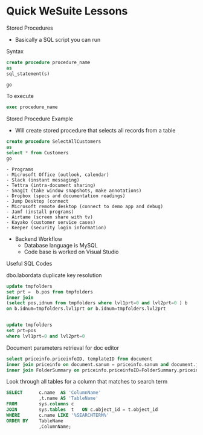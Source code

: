 # Quick WeSuite Lessons

  Stored Procedures

  - Basically a SQL script you can run

  Syntax
  ```sql
  create procedure procedure_name
  as
  sql_statement(s)
  
  go
  ```

  To execute
  ```sql
  exec procedure_name
  ```

  Stored Procedure Example
  - Will create stored procedure that selects all records from a table
  ```sql
  create procedure SelectAllCustomers
  as
  select * from Customers
  go
  ```

    - Programs
    - Microsoft Office (outlook, calendar)
    - Slack (instant messaging)
    - Tettra (intra-document sharing)
    - SnagIt (take window snapshots, make annotations)
    - Dropbox (specs and documentation readings)
    - Jump Desktop (connect
    - Microsoft remote desktop (connect to demo app and debug)
    - Jamf (install programs)
    - Airtame (screen share with tv)
    - Kayako (customer service cases)
    - Keeper (security login information)

  - Backend Workflow
    - Database language is MySQL
    - Code base is worked on Visual Studio

  Useful SQL Codes

  dbo.labordata duplicate key resolution
  ```sql
  update tmpfolders
  set prt =  b.pos from tmpfolders
  inner join
  (select pos,idnum from tmpfolders where lvl1prt=0 and lvl2prt=0 ) b
  on b.idnum=tmpfolders.lvl1prt or b.idnum=tmpfolders.lvl2prt
  
  
  update tmpfolders
  set prt=pos
  where lvl1prt=0 and lvl2prt=0
  ```

  Document parameters retrieval for doc editor
  ``` sql
  select priceinfo.priceinfoID, templateID from document
  inner join priceinfo on document.sanum = priceinfo.sanum and document.jobnum=priceinfo.jobnum and document.altnum=priceinfo.altnum
  inner join FolderSummary on priceinfo.priceinfoID=FolderSummary.priceinfoid
  ```

  Look through all tables for a column that matches to search term
  ``` sql
  SELECT      c.name  AS 'ColumnName'
              ,t.name AS 'TableName'
  FROM        sys.columns c
  JOIN        sys.tables  t   ON c.object_id = t.object_id
  WHERE       c.name LIKE '%SEARCHTERM%'
  ORDER BY    TableName
              ,ColumnName;
  ```